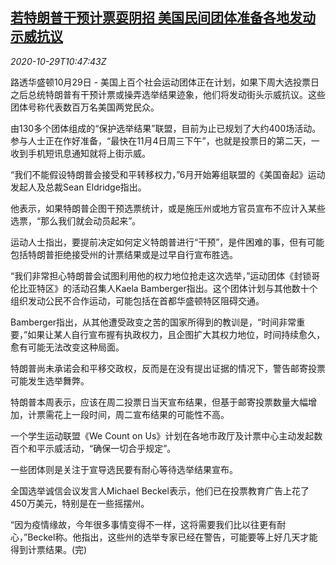 <!--1603968921000-->
[若特朗普干预计票耍阴招 美国民间团体准备各地发动示威抗议](https://cn.reuters.com/article/us-election-trump-protest-1029-idCNKBS27E1PE)
------

<div><i>2020-10-29T10:47:43Z</i></div><p>路透华盛顿10月29日 - 美国上百个社会运动团体正在计划，如果下周大选投票日之后总统特朗普有干预计票或操弄选举结果迹象，他们将发动街头示威抗议。这些团体号称代表数百万名美国两党民众。</p><p>由130多个团体组成的“保护选举结果”联盟，目前为止已规划了大约400场活动。参与人士正在作好准备，“最快在11月4日周三下午”，也就是投票日的第二天，一收到手机短讯息通知就将上街示威。</p><p>“我们不能假设特朗普会接受和平转移权力，”6月开始筹组联盟的《美国奋起》运动发起人及总裁Sean Eldridge指出。</p><p>他表示，如果特朗普企图干预选票统计，或是施压州或地方官员宣布不应计入某些选票，“那么我们就会动员起来”。</p><p>运动人士指出，要提前决定如何定义特朗普进行“干预”，是件困难的事，但有可能包括特朗普拒绝接受州的计票结果或是过早自行宣布胜选。</p><p>“我们非常担心特朗普会试图利用他的权力地位抢走这次选举，”运动团体《封锁哥伦比亚特区》的活动召集人Kaela Bamberger指出。这个团体计划与其他数十个组织发动公民不合作运动，可能包括在首都华盛顿特区阻碍交通。</p><p>Bamberger指出，从其他遭受政变之苦的国家所得到的教训是，“时间非常重要，”如果让某人自行宣布握有执政权力，且企图扩大其权力地位，时间持续愈久，愈有可能无法改变这种局面。</p><p>特朗普尚未承诺会和平移交政权，反而是在没有提出证据的情况下，警告邮寄投票可能发生选举舞弊。</p><p>特朗普本周表示，应该在周二投票日当天宣布结果，但基于邮寄投票数量大幅增加，计票需花上一段时间，周二宣布结果的可能性不高。</p><p>一个学生运动联盟《We Count on Us》计划在各地市政厅及计票中心主动发起数百个和平示威活动，“确保一切合乎规定”。</p><p>一些团体则是关注于宣导选民要有耐心等待选举结果宣布。</p><p>全国选举诚信会议发言人Michael Beckel表示，他们已在投票教育广告上花了450万美元，特别是在一些摇摆州。</p><p>“因为疫情缘故，今年很多事情变得不一样，这将需要我们比以往更有耐心，”Beckel称。他指出，这些州的选举专家已经在警告，可能要等上好几天才能得到计票结果。(完)</p>
